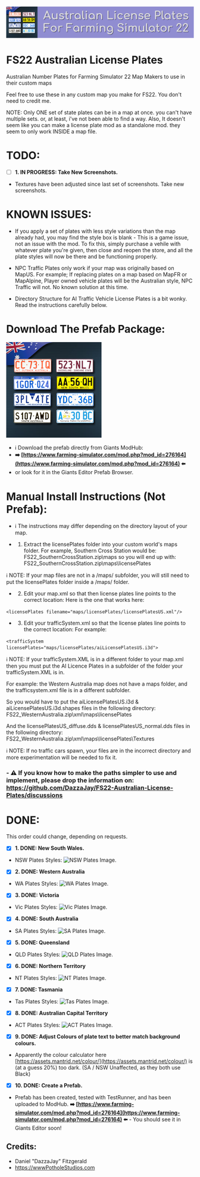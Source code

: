 ![Aussie Plates Header Image.](_Development_Files/Images/Aussie-Plates-Header.png)

# FS22 Australian License Plates
Australian Number Plates for Farming Simulator 22 Map Makers to use in their custom maps


Feel free to use these in any custom map you make for FS22.
You don't need to credit me.

NOTE: Only ONE set of state plates can be in a map at once. you can't have multiple sets. or, at least, i've not been able to find a way.
Also, It doesn't seem like you can make a license plate mod as a standalone mod. they seem to only work INSIDE a map file.


# TODO:
- [ ] **1. IN PROGRESS: Take New Screenshots.**
- Textures have been adjusted since last set of screenshots. Take new screenshots.

# KNOWN ISSUES:
- If you apply a set of plates with less style variations than the map already had, you may find the style box is blank - This is a game issue, not an issue with the mod.
     To fix this, simply purchase a vehile with whatever plate you're given, then close and reopen the store, and all the plate styles will now be there and be functioning properly.

- NPC Traffic Plates only work if your map was originally based on MapUS. For example; If replacing plates on a map based on MapFR or MapAlpine, Player owned vehicle plates will be the Australian style, NPC Traffic will not.
     No known solution at this time.

- Directory Structure for AI Traffic Vehicle License Plates is a bit wonky. Read the instructions carefully below.

# Download The Prefab Package:
![Prefab Icon](https://github.com/DazzaJay/FS22-Australian-License-Plates/blob/main/_Development_Files/Images/icon_prefab.png?raw=true)
- ℹ️ Download the prefab directly from Giants ModHub: 
- **➡️ [https://www.farming-simulator.com/mod.php?mod_id=276164](https://www.farming-simulator.com/mod.php?mod_id=276164) ⬅️** 
- or look for it in the Giants Editor Prefab Browser. 

# Manual Install Instructions (Not Prefab):
- ℹ️ The instructions may differ depending on the directory layout of your map.

- 1. Extract the licensePlates folder into your custom world's maps folder. 
For example, Southern Cross Station would be: FS22_SouthernCrossStation.zip\maps
so you will end up with: FS22_SouthernCrossStation.zip\maps\licensePlates

ℹ️ NOTE: If your map files are not in a /maps/ subfolder, you will still need to put the licensePlates folder inside a /maps/ folder.

- 2. Edit your map.xml so that then license plates line points to the correct location:
Here is the one that works here:

```<licensePlates filename="maps/licensePlates/licensePlatesUS.xml"/>```

- 3. Edit your trafficSystem.xml so that the license plates line points to the correct location:
For example: 

```<trafficSystem licensePlates="maps/licensePlates/aiLicensePlatesUS.i3d">```

ℹ️ NOTE: If your trafficSystem.XML is in a different folder to your map.xml then you must put the AI Licence Plates in a subfolder of the folder your trafficSystem.XML is in.

For example: the Western Australia map does not have a maps folder, and the trafficsystem.xml file is in a different subfolder. 

So you would have to put the aiLicensePlatesUS.i3d & aiLicensePlatesUS.i3d.shapes files in the following directory:
FS22_WesternAustralia.zip\xml\maps\licensePlates

And the licensePlatesUS_diffuse.dds & licensePlatesUS_normal.dds files in the following directory:
FS22_WesternAustralia.zip\xml\maps\licensePlates\Textures

ℹ️ NOTE: If no traffic cars spawn, your files are in the incorrect directory and more experimentation will be needed to fix it.

### - ⚠️ If you know how to make the paths simpler to use and implement, please drop the information on: https://github.com/DazzaJay/FS22-Australian-License-Plates/discussions


# DONE:
This order could change, depending on requests.
- [x] **1. DONE: New South Wales.**


- NSW Plates Styles:
      ![NSW Plates Image.](_Development_Files/Screenshots/New%20South%20Wales/Plate-Shots.png)
- [x] **2. DONE: Western Australia**

- WA Plates Styles:
      ![WA Plates Image.](_Development_Files/Screenshots/Western%20Australia/Plate-Shots.png)
- [x] **3. DONE: Victoria**

- Vic Plates Styles:
      ![Vic Plates Image.](_Development_Files/Screenshots/Victoria/Plate-Shots.png)
- [x] **4. DONE: South Australia**

- SA Plates Styles:
      ![SA Plates Image.](_Development_Files/Screenshots/South%20Australia/Plate-Shots.png)
- [x] **5. DONE: Queensland**

- QLD Plates Styles:
      ![QLD Plates Image.](_Development_Files/Screenshots/Queensland/Plate-Shots.png)
- [x] **6. DONE: Northern Territory**

- NT Plates Styles:
      ![NT Plates Image.](_Development_Files/Screenshots/Northern%20Territory/Plate-Shots.png)
- [x] **7. DONE: Tasmania**

- Tas Plates Styles:
      ![Tas Plates Image.](_Development_Files/Screenshots/Tasmania/Plate-Shots.png)
- [x] **8. DONE: Australian Capital Territory**

- ACT Plates Styles:
      ![ACT Plates Image.](_Development_Files/Screenshots/Australian%20Capital%20Territory/Plate-Shots.png)
- [x] **9. DONE: Adjust Colours of plate text to better match background colours.**
- Apparently the colour calculator here [https://assets.mantrid.net/colour/](https://assets.mantrid.net/colour/) is (at a guess 20%) too dark. (SA / NSW Unaffected, as they both use Black)

- [x] **10. DONE: Create a Prefab.**
- Prefab has been created, tested with TestRunner, and has been uploaded to ModHub. **➡️ [https://www.farming-simulator.com/mod.php?mod_id=276164](https://www.farming-simulator.com/mod.php?mod_id=276164) ⬅️**  - You should see it in Giants Editor soon!

## Credits:
- Daniel "DazzaJay" Fitzgerald
- https://wwwPotholeStudios.com
